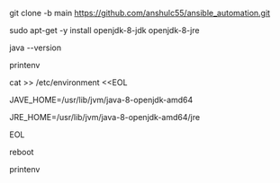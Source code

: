 git clone -b main https://github.com/anshulc55/ansible_automation.git

sudo apt-get -y install openjdk-8-jdk openjdk-8-jre

java --version

printenv

cat >> /etc/environment <<EOL 
                              
JAVE_HOME=/usr/lib/jvm/java-8-openjdk-amd64

JRE_HOME=/usr/lib/jvm/java-8-openjdk-amd64/jre                              

EOL  
                              
reboot
                              
printenv
                              
                              
